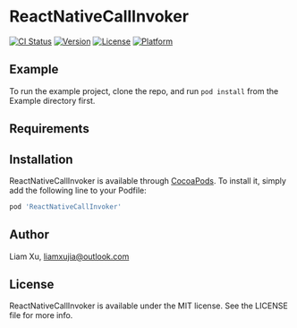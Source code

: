 # ReactNativeCallInvoker

[![CI Status](https://img.shields.io/travis/beatjs/ReactNativeCallInvoker.svg?style=flat)](https://travis-ci.org/beatjs/ReactNativeCallInvoker)
[![Version](https://img.shields.io/cocoapods/v/ReactNativeCallInvoker.svg?style=flat)](https://cocoapods.org/pods/ReactNativeCallInvoker)
[![License](https://img.shields.io/cocoapods/l/ReactNativeCallInvoker.svg?style=flat)](https://cocoapods.org/pods/ReactNativeCallInvoker)
[![Platform](https://img.shields.io/cocoapods/p/ReactNativeCallInvoker.svg?style=flat)](https://cocoapods.org/pods/ReactNativeCallInvoker)

## Example

To run the example project, clone the repo, and run `pod install` from the Example directory first.

## Requirements

## Installation

ReactNativeCallInvoker is available through [CocoaPods](https://cocoapods.org). To install
it, simply add the following line to your Podfile:

```ruby
pod 'ReactNativeCallInvoker'
```

## Author

Liam Xu, liamxujia@outlook.com

## License

ReactNativeCallInvoker is available under the MIT license. See the LICENSE file for more info.
